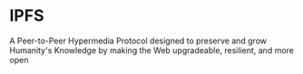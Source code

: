 # IPFS

A Peer-to-Peer Hypermedia Protocol designed to preserve and grow Humanity's Knowledge by making the Web upgradeable, resilient, and more open
